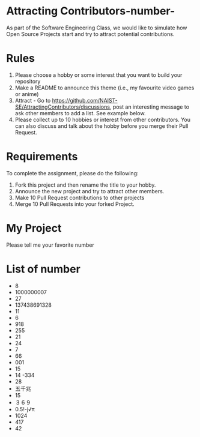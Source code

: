 # Attracting Contributors-number-
As part of the Software Engineering Class, we would like to simulate how Open Source Projects start and try to attract potential contributions.

# Rules

1. Please choose a hobby or some interest that you want to build your repository
2. Make a README to announce this theme (i.e., my favourite video games or anime)
3. Attract - Go to https://github.com/NAIST-SE/AttractingContributors/discussions, post an interesting message to ask other members to add a list. See example below.
4. Please collect up to 10 hobbies or interest from other contributors. You can also discuss and talk about the hobby before you merge their Pull Request.

# Requirements
To complete the assignment, please do the following:
1. Fork this project and then rename the title to your hobby. 
2. Announce the new project and try to attract other members.
3. Make 10 Pull Request contributions to other projects
4. Merge 10 Pull Requests into your forked Project.

# My Project


Please tell me your favorite number
# List of number
- 8
- 1000000007
- 27
- 137438691328
- 11
- 6
- 918
- 255
- 21
- 24
- 7
- 66
- 001
- 15
- 14
-334
- 28
- 五千兆
- 15
- ３６９
- 0.5!-j√π
- 1024
- 417
- 42




